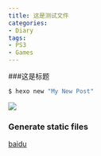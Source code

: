 ```yaml
---
title: 这是测试文件
categories:
- Diary
tags:
- PS3
- Games
---
```


###这是标题
``` bash
$ hexo new "My New Post"
```
![](http://image.baidu.com/search/detail?ct=503316480&z=0&ipn=d&word=%E5%9B%BE%E7%89%87&hs=0&pn=8&spn=0&di=39263877970&pi=0&rn=1&tn=baiduimagedetail&is=0%2C0&ie=utf-8&oe=utf-8&cl=2&lm=-1&cs=4271910516%2C424854353&os=1766900067%2C1602912192&simid=0%2C0&adpicid=0&lpn=0&ln=30&fr=ala&fm=&sme=&cg=&bdtype=13&oriquery=&objurl=http%3A%2F%2Fimgsrc.baidu.com%2Fimage%2Fc0%3Dshijue1%2C0%2C0%2C294%2C40%2Fsign%3D3d2175db3cd3d539d530078052ee8325%2Fb7003af33a87e950c1e1a6491a385343fbf2b425.jpg&fromurl=ipprf_z2C%24qAzdH3FAzdH3Fooo_z%26e3Bev2_z%26e3Bv54AzdH3Fv6jwptejAzdH3Fb8n80l9b0&gsm=0)

### Generate static files
[baidu](https://hexo.io/docs/server.html)